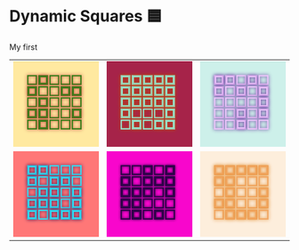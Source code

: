 # Dynamic Squares 🟦
My first  

| | | |
|-|-|-|
|![squared-fall](my-sketches/squared-fall.png)|![squared-mario](my-sketches/squared-mario.png)|![squared-OG](my-sketches/squared.png)|
|![squared-retro](my-sketches/squared-retro.png)|![squared-pink](my-sketches/squared-pink-is-the-new-black.png)|![squared-fall-leaves](my-sketches/squared-fall-leaves.png)